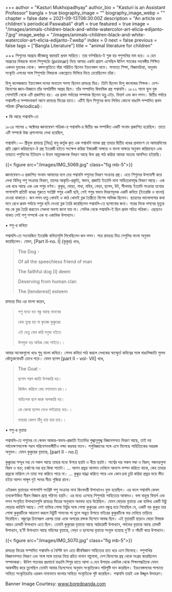+++
author = "Kasturi Mukhopadhyay"
author_bio = "Kasturi is an Assistant Professor"
bangla = true
biography_image = ""
biography_image_webp = ""
chapter = false
date = 2021-09-13T06:30:00Z
description = "An article on children's periodical Paswabali"
draft = true
featured = true
image = "/images/animals-children-black-and-white-watercolor-art-elicia-edijanto-7.jpg"
image_webp = "/images/animals-children-black-and-white-watercolor-art-elicia-edijanto-7.webp"
index = 0
next = false
previous = false
tags = ["Bangla Literature"]
title = "animal literature for children"

+++
শিশুদের আগ্রহে জীবজন্তু বরাবরই প্রথম সারিতে। তার বর্ণপরিচয়-ই শুরু হয় পশুপাখির নাম ধরে। এ হেন আগ্রহের বিষয়কে বাংলা শিশুপাঠ্যে (primar) নিয়ে আসার একটা প্রয়াস এসেছিল ঊনিশ শতকের নব্যবঙ্গীয় শিক্ষিত একদল যুবকের থেকে। বঙ্গসংস্কৃতিতে যাঁরা পরিচিত ছিলেন ইয়ংবেঙ্গল নামে। পাশ্চাত্য শিক্ষা, বিজ্ঞানচিন্তা, অনুবাদ সংস্কৃতি এসবের সঙ্গে শিশুপাঠ্য বিষয়কে একস্রোতে মিলিয়ে দিতে চেয়েছিলেন তাঁরা।

হিন্দু কলেজজাত ইয়ংবেঙ্গল দলের অন্যতম সদস্য ছিলেন রামচন্দ্র মিত্র। তিনি ছিলেন হিন্দু কলেজের শিক্ষক। দেশ-বিদেশের জ্ঞান-বিজ্ঞানে তাঁর অপরিসীম আগ্রহ ছিল। তাঁর সম্পাদিত দ্বিভাষিক গ্রন্থ পশ্বাবলি। ১৮২২ সালে স্কুল বুক সোসাইটি থেকে এটি প্রকাশিত হয়। এর প্রথম পর্যায়ের সম্পাদক ছিলেন ডব্লু.এইচ. ফিয়র্স এবং জন লসন। দ্বিতীয় পর্যায়ে পশ্বাবলী-র সম্পাদনাকর্ম আসে রামচন্দ্র মিত্রের হাতে। এটিই ছিল শিশুদের জন্য লিখিত কোনো বাঙালি সম্পাদিত প্রথম পত্রিকা (Periodical)। 

• কি আছে পশ্বাবলি-তে

১৮৩৪ সালের ২ অক্টোবর জ্ঞানান্বেষণ পত্রিকা-য় পশ্বাবলি-র দ্বিতীয় খণ্ড সম্পর্কিত একটি সংবাদ প্রকাশিত হয়েছিল। তাতে এটি সম্পর্কে উচ্চ প্রশংসাসহ লেখা হয়েছিল,

পশ্বাবলি।— শ্রীযুক্ত রামচন্দ্র \[মিত্র\] বাবু কর্ত্তৃক কৃত এক পশ্বাবলি নামক গ্রন্থ তাহার দ্বিতীয় খণ্ডের প্রথমাংশ যে আমারদিগের প্রতি প্রেরণ করিয়াছেন ঐ গ্রন্থ ইংরেজী হইতে সংক্ষেপ করিয়া ইঙ্গরেজী অক্ষরে ও বাংলা অক্ষরে অনুবাদ করিয়াছেন এবং তাহাতে পশুদিগের ইতিহাস ও উত্তম আহ্লাদজনক বিবরণ আছে উক্ত গ্রন্থ পাঠ করিয়া আমরা অত্যন্ত আনন্দিত হইয়াছি।

{{< figure src="/images/IMG_5069.jpg" class="fig mb-5">}}

জ্ঞানান্বেষণ-এ প্রকাশিত সংবাদ আমাদের বলে দেয় পশ্বাবলি পশুদের বিবরণ সংক্রান্ত গ্রন্থ। এতে শিশুদের উপযোগী করে লেখা বিভিন্ন পশু সংক্রান্ত বিবরণ, তাদের আকৃতি-প্রকৃতি, স্বভাব, প্রজাতি ইত্যাদি নানা সাহিত্যরসমৃদ্ধ বিবরণ আছে। এক এক খণ্ডে আছে এক এক পশুর বর্ণনা। কুকুর, ঘোড়া, গাধা, মহিষ, ভেড়া, ছাগল, উট, শীলমাছ ইত্যাদি সংক্রান্ত তথ্যের পাশাপাশি প্রতিটি খণ্ডের শুরুতে সংশ্লিষ্ট পশুর একটি ছবি, সেই পশুর স্বভাব বিবরণমূলক একটি কবিতা (ইংরেজি ও বাংলা) দেওয়া থাকতো। জন লসন ধাতু খোদাই ও কাঠ খোদাই ব্লক তৈরীতে বিশেষ অভিজ্ঞ ছিলেন। ছাত্রদের ভালোলাগার কথা মনে রেখে প্রথম পর্যায়ে পশুর ছবি দেওয়া ব্লক তৈরি করেছিলেন পশ্বাবলি-তে ছাপানোর জন্য। পরের দিকে লসনের মৃত্যুর পর কে ব্লক তৈরি করতেন সেকথা অবশ্য জানা যায় না। সেদিক থেকে পশ্বাবলি-ই ছিল প্রথম সচিত্র পত্রিকা। এছাড়াও থাকত সেই পশু সম্পর্কে এক বা একাধিক উপাখ্যান।

• পশু-র কবিতা

পশ্বাবলি-তে সংযোজিত ইংরেজি কবিতাগুলি লিখেছিলেন জন লসন। পরে রামচন্দ্র মিত্র সেগুলির বাংলা অনুবাদ করেছিলেন। যেমন, \[Part II-no. I\] (কুকুর) খণ্ডে,

> The Dog -
>
> Of all the speechless friend of man
>
> The faithful dog \[I\] deem
>
> Deserving from human clan
>
> The \[tenderest\] esteem

রামচন্দ্র মিত্র এর বাংলা করেন,

> পশু মধ্যে যত বন্ধু আছে মানবের
>
> কেহ তুল্য হয় না কৃতজ্ঞ কুক্কুরের
>
> এই হেতু বোধ করি মনুষ্য হইতে
>
> উপযুক্ত হয় অধিক স্নেহ পাইতে।।

আবার অনেকগুলো খণ্ডে শুধু বাংলা কবিতা। সেসব কবিতা পাঠ করলে লেখকের স্বতস্ফুর্ত কবিত্বের সঙ্গে বাঙালিজাতি সুলভ কৌতুকবোধটি চোখে পড়ে। যেমন ছাগল \[part II - vol- VII\] খণ্ডে,

> The Goat -
>
> ছাগল শরল জাতি উপকারি হয়।
>
> কিঞ্চিৎ করিলে স্নেহ বশ্যভাবে রয়।।
>
> অহিংসক ছাগ কারু অপকারি নয়।
>
> কে কোথা ছাগল দেখে পাইয়াছে ভয়।।
>
> তাহারা কেমন হিঁদু হায় হায় হায়।।

• পশু-র বৃত্তান্ত

পশ্বাবলি-তে পশুদের যে কেবল আকার-স্বভাব-প্রজাতি ইত্যাদির পুঙ্খানুপুঙ্খ বিজ্ঞানসম্মত বিবরণ আছে, তাই নয় পর্যবেক্ষণসাপেক্ষ সরস পরিবেশনভঙ্গীটিও লক্ষ্য করবার মতন। পশুবিজ্ঞানের সঙ্গে এসে মিলেছে সাহিত্যিকের অন্তরঙ্গ অনুভব। যেমন কুকুরের বৃত্তান্তে, \[part II - no.I\]

কুক্কুরের সম্মুখ দন্ত যে সকল আছে তাহার মধ্যে উপরে ছয়টা ও নীচে ছয়টা। পার্শ্বের দন্ত সকল লম্বা ও বিরল; গজদন্তগুলা বিরল ও বক্র; চর্ব্বণের দন্ত ছয় কিম্বা সাতটা। … আপন প্রভুর আগমন দেখিলে আনন্দে লম্পন করিতে থাকে, কেহ তাহার প্রভুকে মারিলে সে তাহা সহ্য করিতে পারে না। … কুক্কুর যাচ্ঞা করিতে পারে এবং কোন দ্রব্য চুরি করিয়া প্রভুর ভয়ে ভীত হইয়া আপন লাঙ্গুল দুই পদের নীচে গুজিয়া রাখে।

এইরকম বৃত্তান্তের পাশাপাশি সংশ্লিষ্ট পশু সংক্রান্ত নানা কিংবদন্তী উপাখ্যানও যুক্ত হয়েছিল। এর ফলে পশ্বাবলি কেবল তথ্যকণ্টকিত নীরস বিজ্ঞান গ্রন্থে পরিণত হয়নি। এর মধ্যে এসেছে শিশুপাঠ্য সাহিত্যের আস্বাদও। বলা বাহুল্য ফিয়র্স এবং লসন সংগৃহিত উপাখ্যানগুলি রামচন্দ্র মিত্রের অনুবাদে অনবদ্য হয়ে উঠেছিল। যেমন ঘোড়ার বৃত্তান্তে এক ব্যক্তির একটি টাট্টু ঘোড়ার কাহিনি আছে। সেই ব্যক্তির পোষ্য টাট্টুর সঙ্গে পোষ্য কুকুরের এমন বন্ধুত্ব হয়ে গিয়েছিল যে, একটি বড় কুকুর তার পোষা কুকুরটিকে আক্রমণ করলে টাট্টুটি সামনের পা তুলে অদ্ভুত উপায়ে বাইরের কুকুরটিকে ভয় দেখিয়ে তাড়িয়ে দিয়েছিল। বন্ধুত্বের চিহ্নস্বরূপ এরপর তারা একে অপরের রক্ষক হিসেবে আবদ্ধ ছিল। এই বৃত্তান্তটি ছাড়াও ঘোড়া বিষয়ক আরও চোদ্দটি উপাখ্যান এতে ছিল। তেমনি কুকুরের বৃত্তান্তে আছে আঠারোটি উপাখ্যান, গর্দভের বৃত্তান্তে আছে চোদ্দটি উপাখ্যান, ছʼটি উপাখ্যান আছে মহিষের বৃত্তান্তে, ভেড়া ও ছাগলের বৃত্তান্তে সংযুক্ত হয়েছে দুʼটি ও পাঁচটি করে উপাখ্যান।

{{< figure src="/images/IMG_5070.jpg" class="fig mb-5">}}

রামচন্দ্র মিত্রের সম্পাদিত পশ্বাবলি-র বৈশিষ্ট হল এতে জীববিজ্ঞান সাহিত্যের হাত ধরে এসে মিলেছে। পশুপাখির বিজ্ঞানসম্মত বিবরণ এবং সঙ্গে সঙ্গে তাদের নিয়ে রচিত নানান গল্পগাথা, দেশ বিদেশের গ্রন্থ থেকে সংগ্রহ করেছিলেন সম্পাদকরা। ঊনিশ শতকের প্রধমার্ধে বাঙালি শিশুর হাতে আসা এ হেন উপহার একদিক থেকে শিক্ষাপদ্ধতিকে যেমন আকর্ষনীয় করে তুলেছিল তেমনি আবার নিঃসন্দেহে অনুবাদ সংস্কৃতিকেও পরিপুষ্টি দান করেছিল। ইয়ংবেঙ্গলদের পাশ্চাত্য সাহিত্য সংস্কৃতিচর্চায় এরকম নানাভাবে বাংলার সাহিত্য সংস্কৃতিকে পুষ্ট করেছিল। পশ্বাবলি তারই এক উজ্জ্বল উদাহরণ।

Banner Image Courtesy: www.boredpanda.com